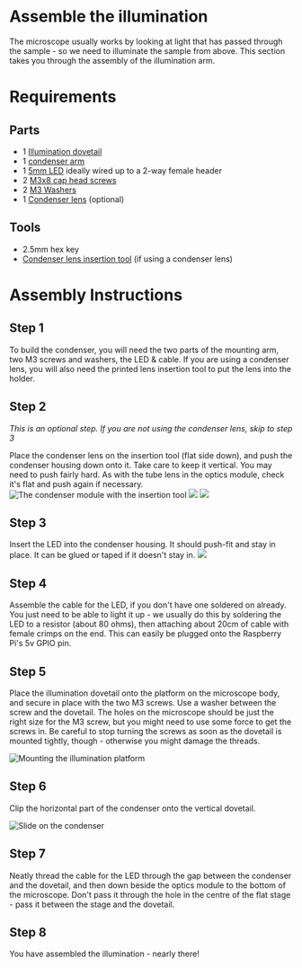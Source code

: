 # Assemble the illumination
The microscope usually works by looking at light that has passed through the sample - so we need to illuminate the sample from above.  This section takes you through the assembly of the illumination arm.

# Requirements
## Parts
*   1 [Illumination dovetail](./parts/printed/illumination_dovetail.md)
*   1 [condenser arm](./parts/printed/condenser.md)
*   1 [5mm LED](./parts/electronics/white_led.md) ideally wired up to a 2-way female header
*   2 [M3x8 cap head screws](./parts/fixings/m3x8mm_caphead_screw.md)
*   2 [M3 Washers](./parts/fixings/m3_washer.md)
*   1 [Condenser lens](./parts/optics/condenser_lens.md) (optional)

## Tools
* 2.5mm hex key
* [Condenser lens insertion tool](./parts/printed_tools/lens_tool.md) (if using a condenser lens)

# Assembly Instructions
## Step 1
To build the condenser, you will need the two parts of the mounting arm, two M3 screws and washers, the LED & cable.  If you are using a condenser lens, you will also need the printed lens insertion tool to put the lens into the holder.

## Step 2
*This is an optional step.  If you are not using the condenser lens, skip to step 3*

Place the condenser lens on the insertion tool (flat side down), and push the condenser housing down onto it.  Take care to keep it vertical.  You may need to push fairly hard.  As with the tube lens in the optics module, check it's flat and push again if necessary.
![The condenser module with the insertion tool](./images/insert_condenser.jpg)
![](./images/condenser_lens_1.jpg)
![](./images/condenser_lens_2.jpg)

## Step 3
Insert the LED into the condenser housing.  It should push-fit and stay in place.  It can be glued or taped if it doesn't stay in.
![](./images/insert_led.jpg)

## Step 4
Assemble the cable for the LED, if you don't have one soldered on already.  You just need to be able to light it up - we usually do this by soldering the LED to a resistor (about 80 ohms), then attaching about 20cm of cable with female crimps on the end.  This can easily be plugged onto the Raspberry Pi's 5v GPIO pin.

## Step 5
Place the illumination dovetail onto the platform on the microscope body, and secure in place with the two M3 screws.  Use a washer between the screw and the dovetail.  The holes on the microscope should be just the right size for the M3 screw, but you might need to use some force to get the screws in.  Be careful to stop turning the screws as soon as the dovetail is mounted tightly, though - otherwise you might damage the threads.

![Mounting the illumination platform](./images/mount_illumination_dovetail.jpg)

## Step 6
Clip the horizontal part of the condenser onto the vertical dovetail.

![Slide on the condenser](./images/slide_on_condenser.jpg)

## Step 7
Neatly thread the cable for the LED through the gap between the condenser and the dovetail, and then down beside the optics module to the bottom of the microscope.  Don't pass it through the hole in the centre of the flat stage - pass it between the stage and the dovetail.

## Step 8
You have assembled the illumination - nearly there!

